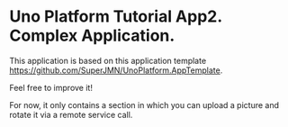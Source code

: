 # Uno Platform Tutorial App2. Complex Application.
This application is based on this application template https://github.com/SuperJMN/UnoPlatform.AppTemplate.

Feel free to improve it!

For now, it only contains a section in which you can upload a picture and rotate it via a remote service call.
